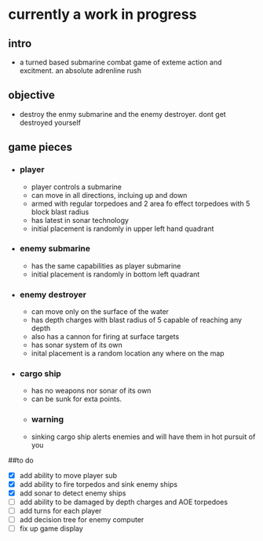 # currently a work in progress
## intro
- a turned based submarine combat game of exteme action and excitment. an absolute adrenline rush

## objective
 - destroy the enmy submarine and the enemy destroyer. dont get destroyed yourself
 
 ## game pieces
  - ### player
    - player controls a submarine
    - can move in all directions, incluing up and down
    - armed with regular torpedoes and 2 area fo effect torpedoes with 5 block blast radius
    - has latest in sonar technology
    - initial placement is randomly in upper left hand quadrant
   
  - ### enemy submarine
    - has the same capabilities as player submarine
    - initial placement is randomly in bottom left quadrant
   
  - ### enemy destroyer
    - can move only on the surface of the water
    - has depth charges with blast radius of 5 capable of reaching any depth
    - also has a cannon for firing at surface targets
    - has sonar system of its own
    - inital placement is a random location any where on the map
  - ### cargo ship
    - has no weapons nor sonar of its own
    - can be sunk for exta points.
     - ### warning
     - sinking cargo ship alerts enemies and will have them in hot pursuit of you
   
##to do
  - [x] add ability to move player sub
  - [x] add ability to fire torpedos and sink enemy ships
  - [x] add sonar to detect enemy ships
  - [ ] add ability to be damaged by depth charges and AOE torpedoes
  - [ ] add turns for each player
  - [ ] add decision tree for enemy computer
  - [ ] fix up game display
